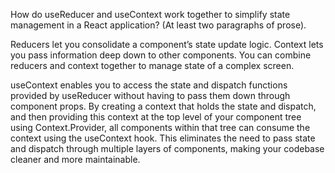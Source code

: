 How do useReducer and useContext work together to simplify state management in a React application? (At least two paragraphs of prose).

Reducers let you consolidate a component’s state update logic. Context lets you pass information deep down to other components. You can combine reducers and context together to manage state of a complex screen.

useContext enables you to access the state and dispatch functions provided by useReducer without having to pass them down through component props. By creating a context that holds the state and dispatch, and then providing this context at the top level of your component tree using Context.Provider, all components within that tree can consume the context using the useContext hook. This eliminates the need to pass state and dispatch through multiple layers of components, making your codebase cleaner and more maintainable.